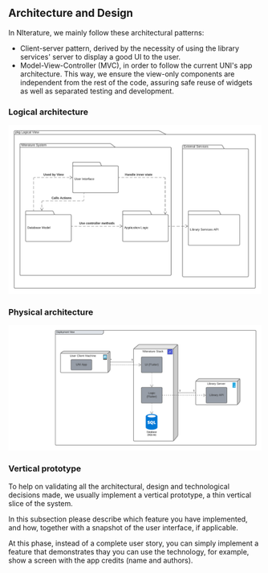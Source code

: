 
## Architecture and Design

In NIterature, we mainly follow these architectural patterns:
- Client-server pattern, derived by the necessity of using the library services' server to display a good UI to the user.
- Model-View-Controller (MVC), in order to follow the current UNI's app architecture. This way, we ensure the view-only components are independent from the rest of the code, assuring safe reuse of widgets as well as separated testing and development. 

### Logical architecture

![LogicalView](../images/logicalArch.png)

### Physical architecture

![DeploymentView](../images/deploymentView.png)


### Vertical prototype
To help on validating all the architectural, design and technological decisions made, we usually implement a vertical prototype, a thin vertical slice of the system.

In this subsection please describe which feature you have implemented, and how, together with a snapshot of the user interface, if applicable.

At this phase, instead of a complete user story, you can simply implement a feature that demonstrates thay you can use the technology, for example, show a screen with the app credits (name and authors).

